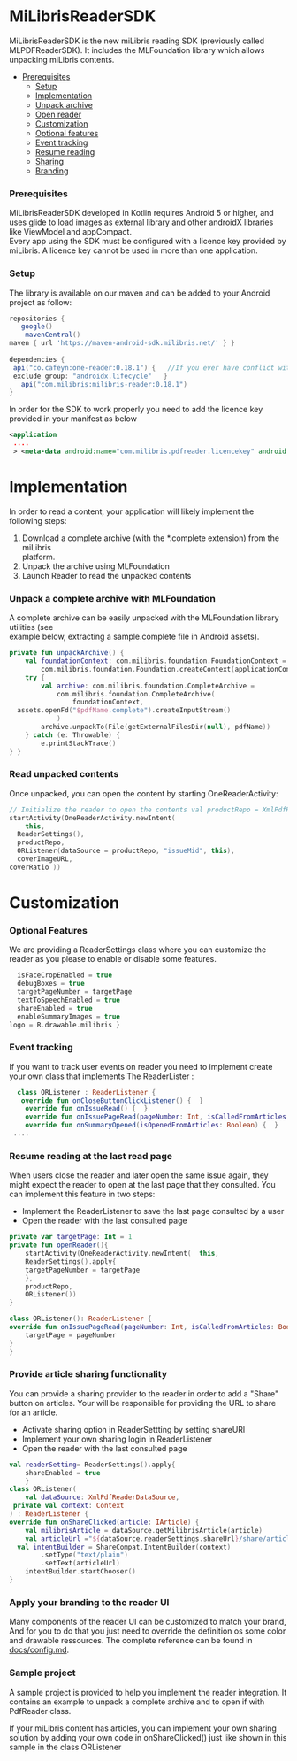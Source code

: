
# MiLibrisReaderSDK
MiLibrisReaderSDK is the new miLibris reading SDK (previously called MLPDFReaderSDK). It includes the MLFoundation library which allows unpacking miLibris contents.

* [Prerequisites](#prerequisites)
  * [Setup](#setup)
  * [Implementation](#implementation)
  * [Unpack archive](#unpack-a-complete-archive-with-mlfoundation)
  * [Open reader](#read-unpacked-contents)
  * [Customization](#customization)
  * [Optional features](#optional-features)
  * [Event tracking](#event-tracking)
  * [Resume reading](#resume-reading-at-the-last-read-page)
  * [Sharing](#provide-article-sharing-functionality)
  * [Branding](#apply-your-branding-to-the-reader-ui)


### Prerequisites

MiLibrisReaderSDK developed in Kotlin requires Android 5 or higher, and uses glide to load images as external library and other androidX libraries like ViewModel and appCompact.  
Every app using the SDK must be configured with a licence key provided by miLibris. A licence key cannot be used in more than one application.

### Setup

The library is available on our maven and can be added to your Android project as follow:
```groovy  
repositories {    
   google()    
    mavenCentral()    
maven { url 'https://maven-android-sdk.milibris.net/' } }  
  
dependencies {  
 api("co.cafeyn:one-reader:0.18.1") {   //If you ever have conflict with the version used in our libary add this line  
 exclude group: "androidx.lifecycle"   }    
   api("com.milibris:milibris-reader:0.18.1")  
}  
```  

In order for the SDK to work properly you need to add the licence key provided in your manifest as below
```xml  
<application   
 ....  
 > <meta-data android:name="com.milibris.pdfreader.licencekey" android:value="YOUR_LICENCE_KEY" /></application>  
```  


# Implementation

In order to read a content, your application will likely implement the following steps:
1. Download a complete archive (with the *.complete extension) from the miLibris  
   platform.
2. Unpack the archive using MLFoundation
3. Launch Reader to read the unpacked contents

### Unpack a complete archive with MLFoundation

A complete archive can be easily unpacked with the MLFoundation library utilities (see  
example below, extracting a sample.complete file in Android assets).
```kotlin  
private fun unpackArchive() {    
    val foundationContext: com.milibris.foundation.FoundationContext =    
        com.milibris.foundation.Foundation.createContext(applicationContext)    
    try {    
        val archive: com.milibris.foundation.CompleteArchive =    
            com.milibris.foundation.CompleteArchive(    
                foundationContext,    
  assets.openFd("$pdfName.complete").createInputStream()    
            )    
        archive.unpackTo(File(getExternalFilesDir(null), pdfName))    
    } catch (e: Throwable) {    
        e.printStackTrace()    
} }  
```  

### Read unpacked contents

Once unpacked, you can open the content by starting OneReaderActivity:
```kotlin  
// Initialize the reader to open the contents val productRepo = XmlPdfReaderDataSource(readerSettings) productRepo.init(applicationContext, contentPath)  
startActivity(OneReaderActivity.newIntent(    
    this,    
  ReaderSettings(),    
  productRepo,    
  ORListener(dataSource = productRepo, "issueMid", this),    
  coverImageURL,    
coverRatio ))  
```  
# Customization
### Optional Features

We are providing a ReaderSettings class where you can customize the reader as you please to enable or disable some features.
```kotlin val readerSettings = ReaderSettings().apply {    
  isFaceCropEnabled = true    
  debugBoxes = true    
  targetPageNumber = targetPage    
  textToSpeechEnabled = true    
  shareEnabled = true    
  enableSummaryImages = true    
logo = R.drawable.milibris }  
```  
### Event tracking

If you want to track user events on reader you need to implement create your own class that implements The ReaderLister :
```kotlin  
  class ORListener : ReaderListener {    
   override fun onCloseButtonClickListener() {  }    
    override fun onIssueRead() {  }    
    override fun onIssuePageRead(pageNumber: Int, isCalledFromArticles: Boolean) {  }    
    override fun onSummaryOpened(isOpenedFromArticles: Boolean) {  }  
 ....  
```  

### Resume reading at the last read page

When users close the reader and later open the same issue again, they might expect the reader to open at the last page that they consulted. You can implement this feature in two steps:

- Implement the ReaderListener to save the last page consulted by a user
- Open the reader with the last consulted page

```kotlin
private var targetPage: Int = 1
private fun openReader(){
	startActivity(OneReaderActivity.newIntent(  this,  
	ReaderSettings().apply{
	targetPageNumber = targetPage
	},
	productRepo,
	ORListener())
}

class ORListener(): ReaderListener {
override fun onIssuePageRead(pageNumber: Int, isCalledFromArticles: Boolean) {  
    targetPage = pageNumber  
}
}
```

### Provide article sharing functionality

You can provide a sharing provider to the reader in order to add a "Share" button on articles. Your will be responsible for providing the URL to share for an article.

- Activate sharing option in ReaderSettting by setting shareURl
- Implement your own sharing login in ReaderListener
- Open the reader with the last consulted page
```kotlin
val readerSetting= ReaderSettings().apply{
	shareEnabled = true
	}
class ORListener(  
    val dataSource: XmlPdfReaderDataSource,  
 private val context: Context  
) : ReaderListener {
override fun onShareClicked(article: IArticle) {  
    val milibrisArticle = dataSource.getMilibrisArticle(article)  
    val articleUrl ="${dataSource.readerSettings.shareUrl}/share/article/$issueMid/${milibrisArticle?.mid}"  
  val intentBuilder = ShareCompat.IntentBuilder(context)  
        .setType("text/plain")  
        .setText(articleUrl)  
    intentBuilder.startChooser()  
}
```


### Apply your branding to the reader UI

Many components of the reader UI can be customized to match your brand, And for you to do that you just need to override the definition os some color and drawable ressources.
The complete reference can be found in [docs/config.md](./Docs/config.md#readerconfig).

### Sample project

A sample project is provided to help you implement the reader integration. It contains an example to unpack a complete archive and to open if with PdfReader class.

If your miLibris content has articles, you can implement your own sharing solution by adding your own code in onShareClicked() just like shown in this sample in the class ORListener